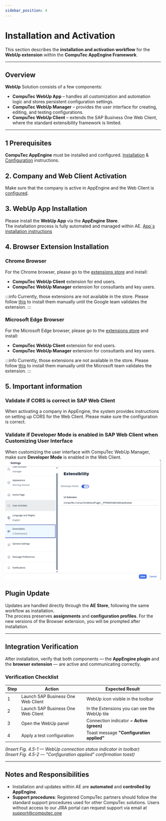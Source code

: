 ```yaml
---
sidebar_position: 4
---
```


# Installation and Activation

This section describes the **installation and activation workflow** for the **WebUp extension** within the **CompuTec AppEngine Framework**.

---

## Overview

**WebUp** Solution consists of a few components:  

- **CompuTec WebUp App** – handles all customization and automation logic and stores persistent configuration settings.  
- **CompuTec WebUp Manager** – provides the user interface for creating, editing, and testing configurations.  
- **CompuTec WebUp Client** – extends the SAP Business One Web Client, where the standard extensibility framework is limited.  

---

## 1 Prerequisites

**CompuTec AppEngine** must be installed and configured. [Installation](/docs/appengine/administrators-guide/configuration-and-administration/installation) & [Configuration](/docs/appengine/administrators-guide/configuration-and-administration/configuration) instructions.

## 2. Company and Web Client Activation

Make sure that the company is active in AppEngine and the Web Client is [configured](/docs/appengine/administrators-guide/configuration-and-administration/working-with-sap-business-one-web-client).

## 3. WebUp App Installation

Please install the **WebUp App** via the **AppEngine Store**.  
The installation process is fully automated and managed within AE. [App`s installation instructions](/docs/appengine/administrators-guide/configuration-and-administration/plugins/plugin-installation-process)

## 4. Browser Extension Installation

### Chrome Browser

For the Chrome browser, please go to the [extensions store](https://chromewebstore.google.com/) and install:

- **CompuTec WebUp Client** extension for end users.
- **CompuTec WebUp Manager** extension for consultants and key users.

:::info
Currently, those extensions are not available in the store. Please follow [this](./other/extension-manual-installation.md) to install them manually until the Google team validates the extension.
:::

### Microsoft Edge Browser

For the Microsoft Edge browser, please go to the [extensions store](https://microsoftedge.microsoft.com/addons/Microsoft-Edge-Extensions-Home) and install:

- **CompuTec WebUp Client** extension for end users.
- **CompuTec WebUp Manager** extension for consultants and key users.

:::info
Currently, those extensions are not available in the store. Please follow [this](./other/extension-manual-installation.md) to install them manually until the Microsoft team validates the extension.
:::

## 5. Important information

### Validate if CORS is correct in SAP Web Client

When activating a company in AppEngine, the system provides instructions on setting up CORS for the Web Client. Please make sure the configuration is correct.

### Validate if Developer Mode is enabled in SAP Web Client when Customizing User Interface

When customizing the user interface with CompuTec WebUp Manager, make sure **Developer Mode** is enabled in the Web Client.
![developer mode in SAP Web Client is enabled](./media/web_client_dev_mode.png)

## Plugin Update

Updates are handled directly through the **AE Store**, following the same workflow as installation.  
The process preserves **assignments** and **configuration profiles**.
For the new versions of the Browser extension, you will be prompted after installation.

---

## Integration Verification

After installation, verify that both components — the **AppEngine plugin** and the **browser extension** — are active and communicating correctly.

### Verification Checklist

| Step | Action | Expected Result |
|------|---------|----------------|
| 1 | Launch SAP Business One Web Client | WebUp icon visible in the toolbar |
| 2 | Launch SAP Business One Web Client | In the Extensions you can see the WebUp tile |
| 3 | Open the WebUp panel | Connection indicator = **Active (green)** |
| 4 | Apply a test configuration | Toast message **"Configuration applied"** |

*(Insert Fig. 4.5-1 — WebUp connection status indicator in toolbar)*  
*(Insert Fig. 4.5-2 — "Configuration applied" confirmation toast)*

---

## Notes and Responsibilities

- Installation and updates within AE are **automated** and **controlled by AppEngine**.  
- **Support procedures**: Registered CompuTec partners should follow the standard support procedures used for other CompuTec solutions. Users without access to our JIRA portal can request support via email at [support@computec.one](mailto:support@computec.one)
